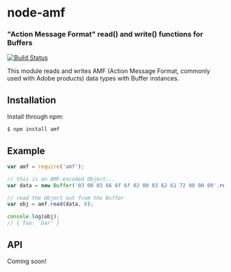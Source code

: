 node-amf
========
### "Action Message Format" read() and write() functions for Buffers
[![Build Status](https://secure.travis-ci.org/TooTallNate/node-amf.png)](http://travis-ci.org/TooTallNate/node-amf)

This module reads and writes AMF (Action Message Format, commonly used with
Adobe products) data types with Buffer instances.


Installation
------------

Install through npm:

``` bash
$ npm install amf
```


Example
-------

``` javascript
var amf = require('amf');

// this is an AMF-encoded Object...
var data = new Buffer('03 00 03 66 6f 6f 02 00 03 62 61 72 00 00 09'.replace(/ /g, ''), 'hex');

// read the Object out from the Buffer
var obj = amf.read(data, 0);

console.log(obj);
// { foo: 'bar' }
```


API
---

Coming soon!
